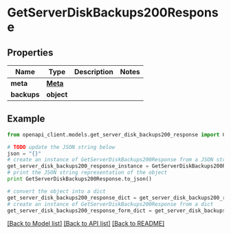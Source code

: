 # GetServerDiskBackups200Response


## Properties
Name | Type | Description | Notes
------------ | ------------- | ------------- | -------------
**meta** | [**Meta**](Meta.md) |  | 
**backups** | **object** |  | 

## Example

```python
from openapi_client.models.get_server_disk_backups200_response import GetServerDiskBackups200Response

# TODO update the JSON string below
json = "{}"
# create an instance of GetServerDiskBackups200Response from a JSON string
get_server_disk_backups200_response_instance = GetServerDiskBackups200Response.from_json(json)
# print the JSON string representation of the object
print GetServerDiskBackups200Response.to_json()

# convert the object into a dict
get_server_disk_backups200_response_dict = get_server_disk_backups200_response_instance.to_dict()
# create an instance of GetServerDiskBackups200Response from a dict
get_server_disk_backups200_response_form_dict = get_server_disk_backups200_response.from_dict(get_server_disk_backups200_response_dict)
```
[[Back to Model list]](../README.md#documentation-for-models) [[Back to API list]](../README.md#documentation-for-api-endpoints) [[Back to README]](../README.md)


